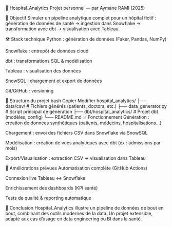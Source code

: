 🏥 Hospital_Analytics
Projet personnel — par Aymane RAMI (2025)

🎯 Objectif
Simuler un pipeline analytique complet pour un hôpital fictif :
génération de données de santé → ingestion dans Snowflake → transformation avec dbt → visualisation avec Tableau.

🛠️ Stack technique
Python : génération de données (Faker, Pandas, NumPy)

Snowflake : entrepôt de données cloud

dbt : transformations SQL & modélisation

Tableau : visualisation des données

SnowSQL : chargement et export de données

Git/GitHub : versioning

📁 Structure du projet
bash
Copier
Modifier
hospital_analytics/
├── data/csv/                  # Fichiers générés (patients, doctors, etc.)
├── data_generator.py          # Script principal de génération
├── dbt/hospital_analytics/    # Projet dbt (modèles, config)
└── README.md
✅ Fonctionnement
Génération : création de données synthétiques (patients, médecins, hospitalisations…)

Chargement : envoi des fichiers CSV dans Snowflake via SnowSQL

Modélisation : création de vues analytiques avec dbt (ex : admissions par mois)

Export/Visualisation : extraction CSV → visualisation dans Tableau

🚧 Améliorations prévues
Automatisation complète (GitHub Actions)

Connexion live Tableau ↔️ Snowflake

Enrichissement des dashboards (KPI santé)

Tests de qualité & reporting automatique

📌 Conclusion
Hospital_Analytics illustre un pipeline de données de bout en bout, combinant des outils modernes de la data.
Un projet extensible, adapté aux cas d’usage en data engineering ou BI dans la santé.